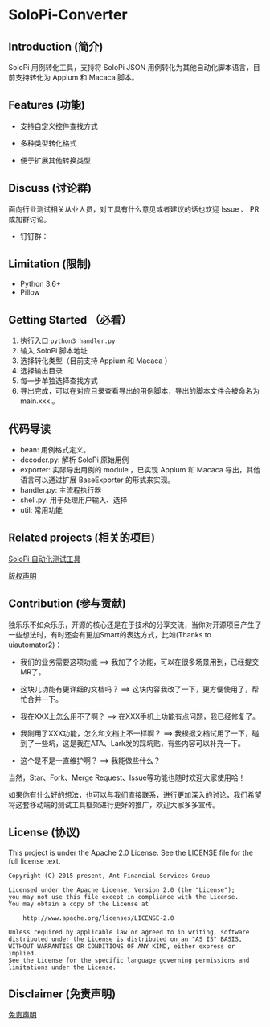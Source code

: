 # SoloPi-Converter

## Introduction (简介)

SoloPi 用例转化工具，支持将 SoloPi JSON 用例转化为其他自动化脚本语言，目前支持转化为 Appium 和 Macaca 脚本。

## Features (功能)

* 支持自定义控件查找方式

* 多种类型转化格式

* 便于扩展其他转换类型

## Discuss (讨论群)

面向行业测试相关从业人员，对工具有什么意见或者建议的话也欢迎 Issue 、 PR 或加群讨论。

- 钉钉群：

## Limitation (限制)

- Python 3.6+
- Pillow

## Getting Started （必看）

1. 执行入口 `python3 handler.py`
2. 输入 SoloPi 脚本地址
3. 选择转化类型（目前支持 Appium 和 Macaca ）
3. 选择输出目录
4. 每一步单独选择查找方式
5. 导出完成，可以在对应目录查看导出的用例脚本，导出的脚本文件会被命名为 main.xxx 。

## 代码导读

- bean: 用例格式定义。
- decoder.py: 解析 SoloPi 原始用例
- exporter: 实际导出用例的 module ，已实现 Appium 和 Macaca 导出，其他语言可以通过扩展 BaseExporter 的形式来实现。
- handler.py: 主流程执行器
- shell.py: 用于处理用户输入、选择
- util: 常用功能

## Related projects (相关的项目)

[SoloPi 自动化测试工具](https://github.com/alipay/SoloPi)

[版权声明](NOTICE.md)

## Contribution (参与贡献)

   独乐乐不如众乐乐，开源的核心还是在于技术的分享交流，当你对开源项目产生了一些想法时，有时还会有更加Smart的表达方式，比如(Thanks to uiautomator2)：

   - 我们的业务需要这项功能 ==> 我加了个功能，可以在很多场景用到，已经提交MR了。

   - 这块儿功能有更详细的文档吗？ ==> 这块内容我改了一下，更方便使用了，帮忙合并一下。

   - 我在XXX上怎么用不了啊？ ==> 在XXX手机上功能有点问题，我已经修复了。

   - 我刚用了XXX功能，怎么和文档上不一样啊？ ==> 我根据文档试用了一下，碰到了一些坑，这是我在ATA、Lark发的踩坑贴，有些内容可以补充一下。

   - 这个是不是一直维护啊？ ==> 我能做些什么？

   当然，Star、Fork、Merge Request、Issue等功能也随时欢迎大家使用哈！

   如果你有什么好的想法，也可以与我们直接联系，进行更加深入的讨论，我们希望将这套移动端的测试工具框架进行更好的推广，欢迎大家多多宣传。

## License (协议)

This project is under the Apache 2.0 License. See the [LICENSE](LICENSE) file for the full license text.

```text
Copyright (C) 2015-present, Ant Financial Services Group

Licensed under the Apache License, Version 2.0 (the "License");
you may not use this file except in compliance with the License.
You may obtain a copy of the License at

 	http://www.apache.org/licenses/LICENSE-2.0

Unless required by applicable law or agreed to in writing, software
distributed under the License is distributed on an "AS IS" BASIS,
WITHOUT WARRANTIES OR CONDITIONS OF ANY KIND, either express or implied.
See the License for the specific language governing permissions and
limitations under the License.
```

## Disclaimer (免责声明)

[免责声明](Disclaimer.md)